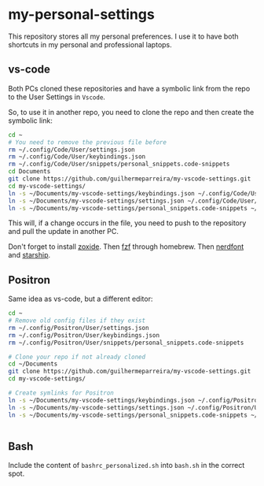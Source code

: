 # my-personal-settings

This repository stores all my personal preferences. I use it to have both shortcuts in my personal and professional laptops.

## vs-code

Both PCs cloned these repositories and have a symbolic link from the repo to the User Settings in `Vscode`.

So, to use it in another repo, you need to clone the repo and then create the symbolic link:

```bash
cd ~
# You need to remove the previous file before
rm ~/.config/Code/User/settings.json
rm ~/.config/Code/User/keybindings.json
rm ~/.config/Code/User/snippets/personal_snippets.code-snippets
cd Documents
git clone https://github.com/guilhermeparreira/my-vscode-settings.git
cd my-vscode-settings/
ln -s ~/Documents/my-vscode-settings/keybindings.json ~/.config/Code/User/keybindings.json
ln -s ~/Documents/my-vscode-settings/settings.json ~/.config/Code/User/settings.json
ln -s ~/Documents/my-vscode-settings/personal_snippets.code-snippets ~/.config/Code/User/snippets/personal_snippets.code-snippets
```

This will, if a change occurs in the file, you need to push to the repository and pull the update in another PC.

Don't forget to install [zoxide](https://github.com/ajeetdsouza/zoxide?tab=readme-ov-file).
Then [fzf](https://github.com/junegunn/fzf) through homebrew.
Then [nerdfont](https://www.nerdfonts.com/font-downloads) and [starship](https://starship.rs/).

## Positron

Same idea as vs-code, but a different editor:

```bash
cd ~
# Remove old config files if they exist
rm ~/.config/Positron/User/settings.json
rm ~/.config/Positron/User/keybindings.json
rm ~/.config/Positron/User/snippets/personal_snippets.code-snippets

# Clone your repo if not already cloned
cd ~/Documents
git clone https://github.com/guilhermeparreira/my-vscode-settings.git
cd my-vscode-settings/

# Create symlinks for Positron
ln -s ~/Documents/my-vscode-settings/keybindings.json ~/.config/Positron/User/keybindings.json
ln -s ~/Documents/my-vscode-settings/settings.json ~/.config/Positron/User/settings.json
ln -s ~/Documents/my-vscode-settings/personal_snippets.code-snippets ~/.config/Positron/User/snippets/personal_snippets.code-snippets
```

```

```

## Bash

Include the content of `bashrc_personalized.sh` into `bash.sh` in the correct spot.
